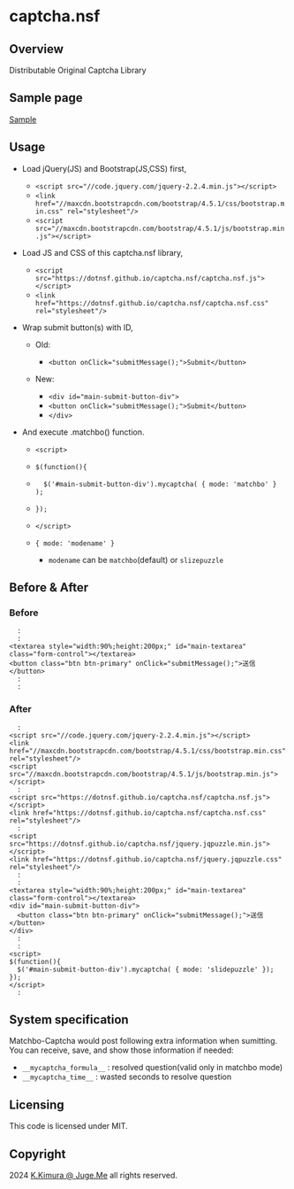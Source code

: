 # captcha.nsf


## Overview

Distributable Original Captcha Library


## Sample page

[Sample](https://dotnsf.github.io/captcha.nsf/)


## Usage

- Load jQuery(JS) and Bootstrap(JS,CSS) first,
  - `<script src="//code.jquery.com/jquery-2.2.4.min.js"></script>`
  - `<link href="//maxcdn.bootstrapcdn.com/bootstrap/4.5.1/css/bootstrap.min.css" rel="stylesheet"/>`
  - `<script src="//maxcdn.bootstrapcdn.com/bootstrap/4.5.1/js/bootstrap.min.js"></script>`

- Load JS and CSS of this captcha.nsf library,
  - `<script src="https://dotnsf.github.io/captcha.nsf/captcha.nsf.js"></script>`
  - `<link href="https://dotnsf.github.io/captcha.nsf/captcha.nsf.css" rel="stylesheet"/>`

- Wrap submit button(s) with ID,
  - Old:
    - `<button onClick="submitMessage();">Submit</button>`

  - New:
    - `<div id="main-submit-button-div">`
    - `<button onClick="submitMessage();">Submit</button>`
    - `</div>`

- And execute .matchbo() function.
  - `<script>`
  - `$(function(){`
  - `  $('#main-submit-button-div').mycaptcha( { mode: 'matchbo' } );`
  - `});`
  - `</script>`

  - `{ mode: 'modename' }`
    - `modename` can be `matchbo`(default) or `slizepuzzle`


## Before & After

### Before

```
  :
  :
<textarea style="width:90%;height:200px;" id="main-textarea" class="form-control"></textarea>
<button class="btn btn-primary" onClick="submitMessage();">送信</button>
  :
  :
```

### After

```
  :
<script src="//code.jquery.com/jquery-2.2.4.min.js"></script>
<link href="//maxcdn.bootstrapcdn.com/bootstrap/4.5.1/css/bootstrap.min.css" rel="stylesheet"/>
<script src="//maxcdn.bootstrapcdn.com/bootstrap/4.5.1/js/bootstrap.min.js"></script>
  :
<script src="https://dotnsf.github.io/captcha.nsf/captcha.nsf.js"></script>
<link href="https://dotnsf.github.io/captcha.nsf/captcha.nsf.css" rel="stylesheet"/>
  :
<script src="https://dotnsf.github.io/captcha.nsf/jquery.jqpuzzle.min.js"></script>
<link href="https://dotnsf.github.io/captcha.nsf/jquery.jqpuzzle.css" rel="stylesheet"/>
  :
  :
<textarea style="width:90%;height:200px;" id="main-textarea" class="form-control"></textarea>
<div id="main-submit-button-div">
  <button class="btn btn-primary" onClick="submitMessage();">送信</button>
</div>
  :
  :
<script>
$(function(){
  $('#main-submit-button-div').mycaptcha( { mode: 'slidepuzzle' });
});
</script>
  :
```


## System specification

Matchbo-Captcha would post following extra information when sumitting. You can receive, save, and show those information if needed:

- `__mycaptcha_formula__` : resolved question(valid only in matchbo mode)
- `__mycaptcha_time__` : wasted seconds to resolve question



## Licensing

This code is licensed under MIT.


## Copyright

2024  [K.Kimura @ Juge.Me](https://github.com/dotnsf) all rights reserved.
